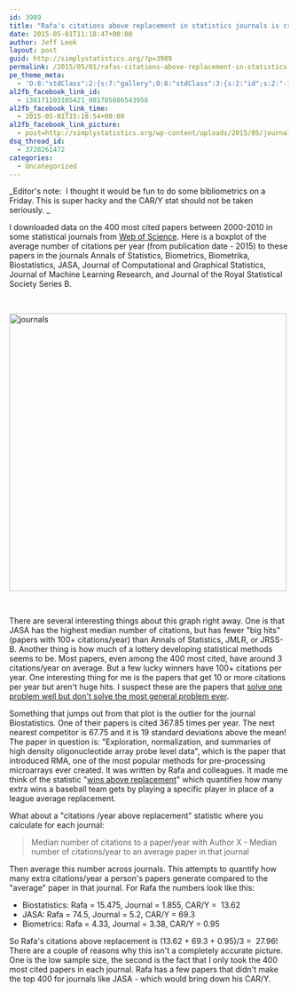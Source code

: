 ```yaml
---
id: 3989
title: "Rafa's citations above replacement in statistics journals is crazy high."
date: 2015-05-01T11:18:47+00:00
author: Jeff Leek
layout: post
guid: http://simplystatistics.org/?p=3989
permalink: /2015/05/01/rafas-citations-above-replacement-in-statistics-journals-is-crazy-high/
pe_theme_meta:
  - 'O:8:"stdClass":2:{s:7:"gallery";O:8:"stdClass":3:{s:2:"id";s:2:"-1";s:5:"width";s:0:"";s:6:"height";s:0:"";}s:5:"video";O:8:"stdClass":1:{s:2:"id";s:2:"-1";}}'
al2fb_facebook_link_id:
  - 136171103105421_801785686543956
al2fb_facebook_link_time:
  - 2015-05-01T15:18:54+00:00
al2fb_facebook_link_picture:
  - post=http://simplystatistics.org/wp-content/uploads/2015/05/journals-300x300.png
dsq_thread_id:
  - 3728261472
categories:
  - Uncategorized
---
```

_Editor's note:  I thought it would be fun to do some bibliometrics on a Friday. This is super hacky and the CAR/Y stat should not be taken seriously. _

I downloaded data on the 400 most cited papers between 2000-2010 in some statistical journals from [Web of Science](webofscience.com/). Here is a boxplot of the average number of citations per year (from publication date - 2015) to these papers in the journals Annals of Statistics, Biometrics, Biometrika, Biostatistics, JASA, Journal of Computational and Graphical Statistics, Journal of Machine Learning Research, and Journal of the Royal Statistical Society Series B.

&nbsp;

[<img class="aligncenter wp-image-4001" src="http://simplystatistics.org/wp-content/uploads/2015/05/journals-300x300.png" alt="journals" width="500" height="500" srcset="http://simplystatistics.org/wp-content/uploads/2015/05/journals-300x300.png 300w, http://simplystatistics.org/wp-content/uploads/2015/05/journals-1024x1024.png 1024w, http://simplystatistics.org/wp-content/uploads/2015/05/journals-200x200.png 200w, http://simplystatistics.org/wp-content/uploads/2015/05/journals.png 1050w" sizes="(max-width: 500px) 100vw, 500px" />](http://simplystatistics.org/wp-content/uploads/2015/05/journals.png)

&nbsp;

There are several interesting things about this graph right away. One is that JASA has the highest median number of citations, but has fewer "big hits" (papers with 100+ citations/year) than Annals of Statistics, JMLR, or JRSS-B. Another thing is how much of a lottery developing statistical methods seems to be. Most papers, even among the 400 most cited, have around 3 citations/year on average. But a few lucky winners have 100+ citations per year. One interesting thing for me is the papers that get 10 or more citations per year but aren't huge hits. I suspect these are the papers that [solve one problem well but don't solve the most general problem ever](http://simplystatistics.org/2014/07/25/academic-statisticians-there-is-no-shame-in-developing-statistical-solutions-that-solve-just-one-problem/).

Something that jumps out from that plot is the outlier for the journal Biostatistics. One of their papers is cited 367.85 times per year. The next nearest competitor is 67.75 and it is 19 standard deviations above the mean! The paper in question is: "Exploration, normalization, and summaries of high density oligonucleotide array probe level data", which is the paper that introduced RMA, one of the most popular methods for pre-processing microarrays ever created. It was written by Rafa and colleagues. It made me think of the statistic "[wins above replacement](http://www.fangraphs.com/library/misc/war/)" which quantifies how many extra wins a baseball team gets by playing a specific player in place of a league average replacement.

What about a "citations /year above replacement" statistic where you calculate for each journal:

> Median number of citations to a paper/year with Author X - Median number of citations/year to an average paper in that journal

Then average this number across journals. This attempts to quantify how many extra citations/year a person's papers generate compared to the "average" paper in that journal. For Rafa the numbers look like this:

  * Biostatistics: Rafa = 15.475, Journal = 1.855, CAR/Y =  13.62
  * JASA: Rafa = 74.5, Journal = 5.2, CAR/Y = 69.3
  * Biometrics: Rafa = 4.33, Journal = 3.38, CAR/Y = 0.95

So Rafa's citations above replacement is (13.62 + 69.3 + 0.95)/3 =  27.96! There are a couple of reasons why this isn't a completely accurate picture. One is the low sample size, the second is the fact that I only took the 400 most cited papers in each journal. Rafa has a few papers that didn't make the top 400 for journals like JASA - which would bring down his CAR/Y.

&nbsp;
